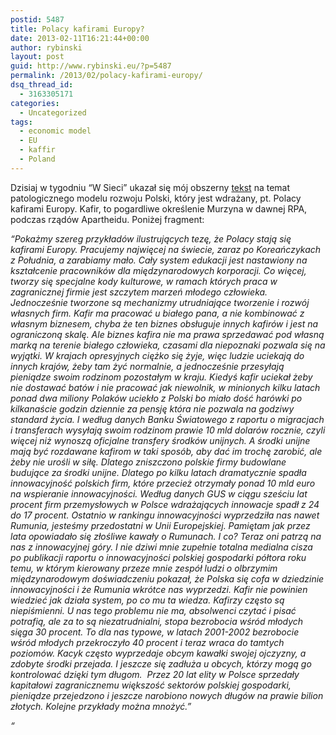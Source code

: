 ```yaml
---
postid: 5487
title: Polacy kafirami Europy?
date: 2013-02-11T16:21:44+00:00
author: rybinski
layout: post
guid: http://www.rybinski.eu/?p=5487
permalink: /2013/02/polacy-kafirami-europy/
dsq_thread_id:
  - 3163305171
categories:
  - Uncategorized
tags:
  - economic model
  - EU
  - kaffir
  - Poland
---
```

Dzisiaj w tygodniu “W Sieci” ukazał się mój obszerny [tekst](http://gazetawsieci.pl/w-najnowszym-numerze.php) na temat patologicznego modelu rozwoju Polski, który jest wdrażany, pt. Polacy kafirami Europy. Kafir, to pogardliwe określenie Murzyna w dawnej RPA, podczas rządów Apartheidu. Poniżej fragment:

_“Pokażmy szereg przykładów ilustrujących tezę, że Polacy stają się kafirami Europy. Pracujemy najwięcej na świecie, zaraz po Koreańczykach z Południa, a zarabiamy mało. Cały system edukacji jest nastawiony na kształcenie pracowników dla międzynarodowych korporacji. Co więcej, tworzy się specjalne kody kulturowe, w ramach których praca w zagranicznej firmie jest szczytem marzeń młodego człowieka.  Jednocześnie tworzone są mechanizmy utrudniające tworzenie i rozwój własnych firm. Kafir ma pracować u białego pana, a nie kombinować z własnym biznesem, chyba że ten biznes obsługuje innych kafirów i jest na ograniczoną skalę. Ale biznes kafira nie ma prawa sprzedawać pod własną marką na terenie białego człowieka, czasami dla niepoznaki pozwala się na wyjątki. W krajach opresyjnych ciężko się żyje, więc ludzie uciekają do innych krajów, żeby tam żyć normalnie, a jednocześnie przesyłają pieniądze swoim rodzinom pozostałym w kraju. Kiedyś kafir uciekał żeby nie dostawać batów i nie pracować jak niewolnik, w minionych kilku latach ponad dwa miliony Polaków uciekło z Polski bo miało dość harówki po kilkanaście godzin dziennie za pensję która nie pozwala na godziwy standard życia. I według danych Banku Światowego z raportu o migracjach i transferach wysyłają swoim rodzinom prawie 10 mld dolarów rocznie, czyli więcej niż wynoszą oficjalne transfery środków unijnych. A środki unijne mają być rozdawane kafirom w taki sposób, aby dać im trochę zarobić, ale żeby nie urośli w siłę. Dlatego zniszczono polskie firmy budowlane budujące za środki unijne. Dlatego po kilku latach dramatycznie spadła innowacyjność polskich firm, które przecież otrzymały ponad 10 mld euro na wspieranie innowacyjności. Według danych GUS w ciągu sześciu lat procent firm przemysłowych w Polsce wdrażających innowacje spadł z 24 do 17 procent. Ostatnio w rankingu innowacyjności wyprzedziła nas nawet Rumunia, jesteśmy przedostatni w Unii Europejskiej. Pamiętam jak przez lata opowiadało się złośliwe kawały o Rumunach. I co? Teraz oni patrzą na nas z innowacyjnej góry. I nie dziwi mnie zupełnie totalna medialna cisza po publikacji raportu o innowacyjności polskiej gospodarki półtora roku temu, w którym kierowany przeze mnie zespół ludzi o olbrzymim międzynarodowym doświadczeniu pokazał, że Polska się cofa w dziedzinie innowacyjności i że Rumunia wkrótce nas wyprzedzi. Kafir nie powinien wiedzieć jak działa system, po co mu ta wiedza. Kafirzy często są niepiśmienni. U nas tego problemu nie ma, absolwenci czytać i pisać potrafią, ale za to są niezatrudnialni, stopa bezrobocia wśród młodych sięga 30 procent. To dla nas typowe, w latach 2001-2002 bezrobocie wśród młodych przekroczyło 40 procent i teraz wraca do tamtych poziomów. Kacyk często wyprzedaje obcym kawałki swojej ojczyzny, a zdobyte środki przejada. I jeszcze się zadłuża u obcych, którzy mogą go kontrolować dzięki tym długom.  Przez 20 lat elity w Polsce sprzedały kapitałowi zagranicznemu większość sektorów polskiej gospodarki, pieniądze przejedzono i jeszcze narobiono nowych długów na prawie bilion złotych. Kolejne przykłady można mnożyć.”_

_“_
